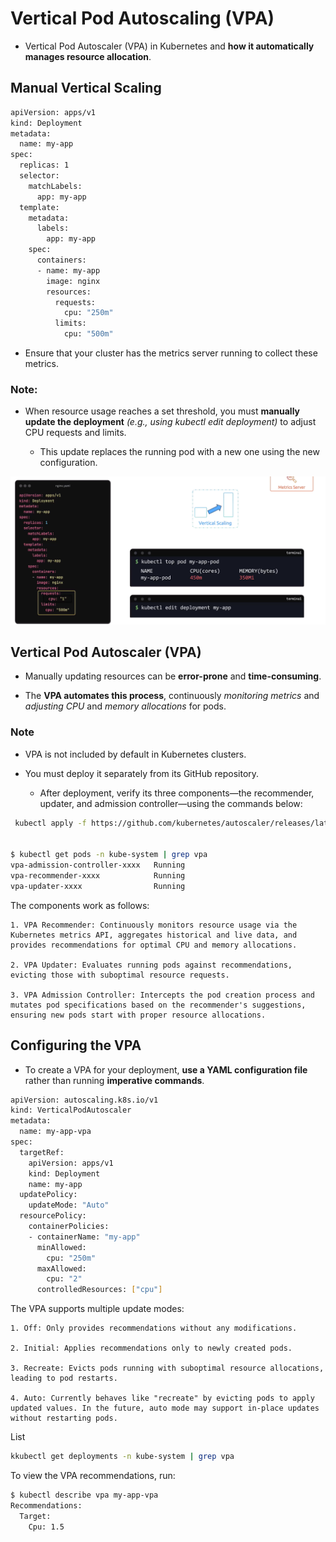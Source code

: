 # Vertical Pod Autoscaling (VPA)
-   Vertical Pod Autoscaler (VPA) in Kubernetes and **how it automatically manages resource allocation**.


## Manual Vertical Scaling

```bash
apiVersion: apps/v1
kind: Deployment
metadata:
  name: my-app
spec:
  replicas: 1
  selector:
    matchLabels:
      app: my-app
  template:
    metadata:
      labels:
        app: my-app
    spec:
      containers:
      - name: my-app
        image: nginx
        resources:
          requests:
            cpu: "250m"
          limits:
            cpu: "500m"
```
-   Ensure that your cluster has the metrics server running to collect these metrics. 

### Note:
-   When resource usage reaches a set threshold, you must **manually update the deployment** *(e.g., using kubectl edit deployment)* to adjust CPU requests and limits. 

    -   This update replaces the running pod with a new one using the new configuration.

![](../../images/kubernetes_vpa.png)

## Vertical Pod Autoscaler (VPA)

-   Manually updating resources can be **error-prone** and **time-consuming**. 

-   The **VPA automates this process**, continuously *monitoring metrics* and *adjusting CPU* and *memory allocations* for pods.

### Note
 -  VPA is not included by default in Kubernetes clusters. 
 
 -  You must deploy it separately from its GitHub repository. 
    -  After deployment, verify its three components—the recommender, updater, and admission controller—using the commands below:

```bash
 kubectl apply -f https://github.com/kubernetes/autoscaler/releases/latest/download/vertical-pod-autoscaler.yaml


$ kubectl get pods -n kube-system | grep vpa
vpa-admission-controller-xxxx   Running
vpa-recommender-xxxx            Running
vpa-updater-xxxx                Running
```

The components work as follows:

    1. VPA Recommender: Continuously monitors resource usage via the Kubernetes metrics API, aggregates historical and live data, and provides recommendations for optimal CPU and memory allocations.

    2. VPA Updater: Evaluates running pods against recommendations, evicting those with suboptimal resource requests.

    3. VPA Admission Controller: Intercepts the pod creation process and mutates pod specifications based on the recommender's suggestions, ensuring new pods start with proper resource allocations.

## Configuring the VPA
-   To create a VPA for your deployment, **use a YAML configuration file** rather than running **imperative commands**.

```bash
apiVersion: autoscaling.k8s.io/v1
kind: VerticalPodAutoscaler
metadata:
  name: my-app-vpa
spec:
  targetRef:
    apiVersion: apps/v1
    kind: Deployment
    name: my-app
  updatePolicy:
    updateMode: "Auto"
  resourcePolicy:
    containerPolicies:
    - containerName: "my-app"
      minAllowed:
        cpu: "250m"
      maxAllowed:
        cpu: "2"
      controlledResources: ["cpu"]
```

The VPA supports multiple update modes:

    1. Off: Only provides recommendations without any modifications.

    2. Initial: Applies recommendations only to newly created pods.

    3. Recreate: Evicts pods running with suboptimal resource allocations, leading to pod restarts.

    4. Auto: Currently behaves like "recreate" by evicting pods to apply updated values. In the future, auto mode may support in-place updates without restarting pods.

List
```bash
kkubectl get deployments -n kube-system | grep vpa
```

To view the VPA recommendations, run:

```bash
$ kubectl describe vpa my-app-vpa
Recommendations:
  Target:
    Cpu: 1.5
```